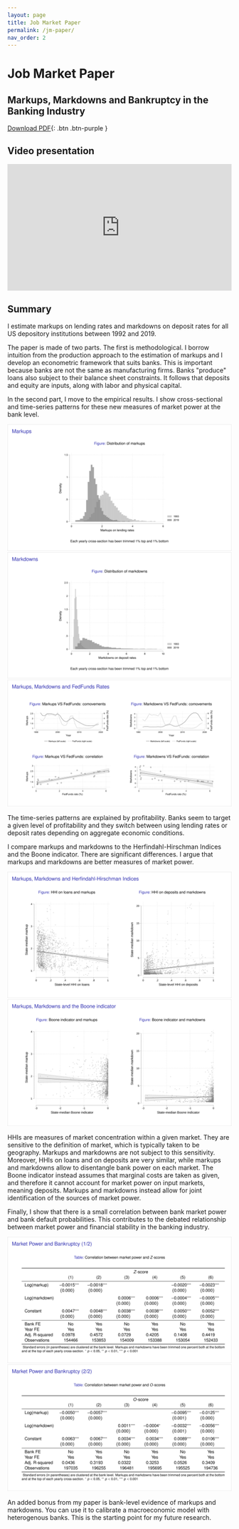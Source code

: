 ```yaml
---
layout: page
title: Job Market Paper
permalink: /jm-paper/
nav_order: 2
---
```


# Job Market Paper


## Markups, Markdowns and Bankruptcy in the Banking Industry

[Download PDF](../jmp.pdf){: .btn .btn-purple }


## Video presentation

<div>
<div style="position:relative;overflow:hidden;padding-top:56.25%;">
  <iframe style="position:absolute;top:0;left:0;bottom:0;right:0;width:100%;height:100%;" src="https://www.youtube.com/embed/2iQWpckADbY" frameborder="0" allow="accelerometer; autoplay; clipboard-write; encrypted-media; gyroscope; picture-in-picture" allowfullscreen></iframe>
</div>
</div>


## Summary

I estimate markups on lending rates and markdowns on deposit rates for all US depository institutions between 1992 and 2019.

The paper is made of two parts.
The first is methodological.
I borrow intuition from the production approach to the estimation of markups and I develop an econometric framework that suits banks.
This is important because banks are not the same as manufacturing firms.
Banks "produce" loans also subject to their balance sheet constraints.
It follows that deposits and equity are inputs, along with labor and physical capital.

In the second part, I move to the empirical results.
I show cross-sectional and time-series patterns for these new measures of market power at the bank level.

![Markups on lending rates](/assets/img/jmp-slide-0.png)
![Markups on lending rates](/assets/img/jmp-slide-1.png)
![Markups on lending rates](/assets/img/jmp-slide-2.png)

The time-series patterns are explained by profitability.
Banks seem to target a given level of profitability and they switch between using lending rates or deposit rates depending on aggregate economic conditions.

I compare markups and markdowns to the Herfindahl-Hirschman Indices and the Boone indicator.
There are significant differences.
I argue that markups and markdowns are better measures of market power.

![Markups on lending rates](/assets/img/jmp-slide-3.png)
![Markups on lending rates](/assets/img/jmp-slide-4.png)

HHIs are measures of market concentration within a given market.
They are sensitive to the definition of market, which is typically taken to be geography.
Markups and markdowns are not subject to this sensitivity.
Moreover, HHIs on loans and on deposits are very similar, while markups and markdowns allow to disentangle bank power on each market.
The Boone indicator instead assumes that marginal costs are taken as given, and therefore it cannot account for market power on input markets, meaning deposits.
Markups and markdowns instead allow for joint identification of the sources of market power.

Finally, I show that there is a small correlation between bank market power and bank default probabilities.
This contributes to the debated relationship between market power and financial stability in the banking industry.

![Markups on lending rates](/assets/img/jmp-slide-5.png)
![Markups on lending rates](/assets/img/jmp-slide-6.png)

An added bonus from my paper is bank-level evidence of markups and markdowns.
You can use it to calibrate a macroeconomic model with heterogenous banks.
This is the starting point for my future research.
